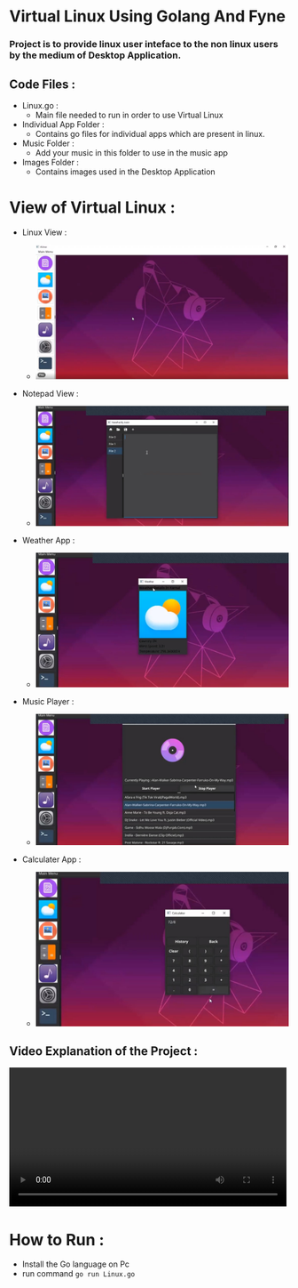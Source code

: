 # Virtual Linux Using Golang And Fyne

### Project is to provide linux user inteface to the non linux users by the medium of Desktop Application.


## Code Files :
*   Linux.go : 
    * Main file needed to run in order to use Virtual Linux
*  Individual App Folder :
    * Contains go files for individual apps which are present in linux.
* Music Folder :
    * Add your music in this folder to use in the music app
* Images Folder :
    * Contains images used in the Desktop Application
# View of Virtual Linux :
*   Linux View :
    * <img src="./images/view1.jpg">

*   Notepad View :
    * <img src="./images/notepadview.jpg">
*   Weather App :
    * <img src="./images/weatherView.jpg">
*   Music Player :
    * <img src="./images/musicView.jpg">
*   Calculater App :
    * <img src="./images/calculator.jpg">

## Video Explanation of the Project :

<video width="500" height="250" controls>
  <source src="./images/Explanation.mp4" type="video/mp4">
  <source src="movie.ogg" type="video/ogg">
Your browser does not support the video tag.
</video>

# How to Run  :
* Install the Go language on Pc
* run command   ```go run Linux.go```

